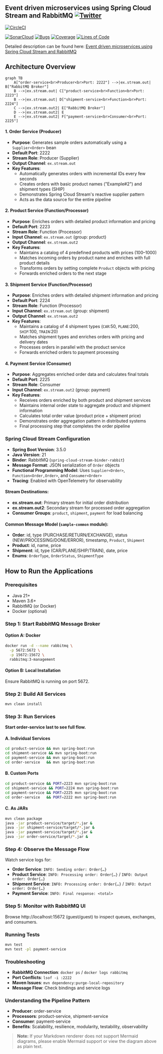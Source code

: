 ## Event driven microservices using Spring Cloud Stream and RabbitMQ [![Twitter](https://img.shields.io/twitter/follow/piotr_minkowski.svg?style=social&logo=twitter&label=Follow%20Me)](https://twitter.com/piotr_minkowski)

[![CircleCI](https://circleci.com/gh/piomin/sample-spring-cloud-stream.svg?style=svg)](https://circleci.com/gh/piomin/sample-spring-cloud-stream)

[![SonarCloud](https://sonarcloud.io/images/project_badges/sonarcloud-black.svg)](https://sonarcloud.io/dashboard?id=piomin_sample-spring-cloud-stream)
[![Bugs](https://sonarcloud.io/api/project_badges/measure?project=piomin_sample-spring-cloud-stream&metric=bugs)](https://sonarcloud.io/dashboard?id=piomin_sample-spring-cloud-stream)
[![Coverage](https://sonarcloud.io/api/project_badges/measure?project=piomin_sample-spring-cloud-stream&metric=coverage)](https://sonarcloud.io/dashboard?id=piomin_sample-spring-cloud-stream)
[![Lines of Code](https://sonarcloud.io/api/project_badges/measure?project=piomin_sample-spring-cloud-stream&metric=ncloc)](https://sonarcloud.io/dashboard?id=piomin_sample-spring-cloud-stream)

Detailed description can be found here: [Event driven microservices using Spring Cloud Stream and RabbitMQ](https://piotrminkowski.com/2017/02/13/event-driven-microservices-using-spring-cloud-stream-and-rabbitmq/) 

## Architecture Overview

```mermaid
graph TB
    A["order-service<br>Producer<br>Port: 2222"] -->|ex.stream.out| B["RabbitMQ Broker"]
    B -->|ex.stream.out| C["product-service<br>Function<br>Port: 2223"]
    B -->|ex.stream.out| D["shipment-service<br>Function<br>Port: 2224"]
    C -->|ex.stream.out2| E["RabbitMQ Broker"]
    D -->|ex.stream.out2| E
    E -->|ex.stream.out2| F["payment-service<br>Consumer<br>Port: 2225"]
```

#### 1. Order Service (Producer)
- **Purpose**: Generates sample orders automatically using a `Supplier<Order>` bean  
- **Default Port**: 2222  
- **Stream Role**: Producer (Supplier)  
- **Output Channel**: `ex.stream.out`  
- **Key Features**:
  - Automatically generates orders with incremental IDs every few seconds  
  - Creates orders with basic product names ("Example#2") and shipment types (SHIP)  
  - Demonstrates Spring Cloud Stream's reactive supplier pattern  
  - Acts as the data source for the entire pipeline  

#### 2. Product Service (Function/Processor)
- **Purpose**: Enriches orders with detailed product information and pricing  
- **Default Port**: 2223  
- **Stream Role**: Function (Processor)  
- **Input Channel**: `ex.stream.out` (group: product)  
- **Output Channel**: `ex.stream.out2`  
- **Key Features**:
  - Maintains a catalog of 4 predefined products with prices (100–1000)  
  - Matches incoming orders by product name and enriches with full product details  
  - Transforms orders by setting complete `Product` objects with pricing  
  - Forwards enriched orders to the next stage  

#### 3. Shipment Service (Function/Processor)
- **Purpose**: Enriches orders with detailed shipment information and pricing  
- **Default Port**: 2224  
- **Stream Role**: Function (Processor)  
- **Input Channel**: `ex.stream.out` (group: shipment)  
- **Output Channel**: `ex.stream.out2`  
- **Key Features**:
  - Maintains a catalog of 4 shipment types (`CAR`:50, `PLANE`:200, `SHIP`:100, `TRAIN`:20)  
  - Matches shipment types and enriches orders with pricing and delivery dates  
  - Processes orders in parallel with the product service  
  - Forwards enriched orders to payment processing  

#### 4. Payment Service (Consumer)
- **Purpose**: Aggregates enriched order data and calculates final totals  
- **Default Port**: 2225  
- **Stream Role**: Consumer  
- **Input Channel**: `ex.stream.out2` (group: payment)  
- **Key Features**:
  - Receives orders enriched by both product and shipment services  
  - Maintains internal order state to aggregate product and shipment information  
  - Calculates total order value (product price + shipment price)  
  - Demonstrates order aggregation pattern in distributed systems  
  - Final processing step that completes the order pipeline  

### Spring Cloud Stream Configuration

- **Spring Boot Version**: 3.5.0  
- **Java Version**: 21  
- **Binder**: RabbitMQ (`spring-cloud-stream-binder-rabbit`)  
- **Message Format**: JSON serialization of `Order` objects  
- **Functional Programming Model**: Uses `Supplier<Order>`, `Function<Order,Order>`, and `Consumer<Order>`  
- **Tracing**: Enabled with OpenTelemetry for observability  

#### Stream Destinations:
- **ex.stream.out**: Primary stream for initial order distribution  
- **ex.stream.out2**: Secondary stream for processed order aggregation  
- **Consumer Groups**: `product`, `shipment`, `payment` for load balancing  

#### Common Message Model (`sample-common` module):
- **Order**: id, type (PURCHASE/RETURN/EXCHANGE), status (NEW/PROCESSING/DONE/ERROR), timestamp, `Product`, `Shipment`  
- **Product**: id, name, price  
- **Shipment**: id, type (CAR/PLANE/SHIP/TRAIN), date, price  
- **Enums**: `OrderType`, `OrderStatus`, `ShipmentType`  

## How to Run the Applications

### Prerequisites
- Java 21+  
- Maven 3.6+  
- RabbitMQ (or Docker)  
- Docker (optional)

### Step 1: Start RabbitMQ Message Broker
#### Option A: Docker
```bash
docker run -d --name rabbitmq \
  -p 5672:5672 \
  -p 15672:15672 \
  rabbitmq:3-management
```
#### Option B: Local Installation
Ensure RabbitMQ is running on port 5672.

### Step 2: Build All Services
```bash
mvn clean install
```

### Step 3: Run Services
**Start order-service last to see full flow.**

#### A. Individual Services
```bash
cd product-service && mvn spring-boot:run
cd shipment-service && mvn spring-boot:run
cd payment-service && mvn spring-boot:run
cd order-service   && mvn spring-boot:run
```

#### B. Custom Ports
```bash
cd product-service && PORT=2223 mvn spring-boot:run
cd shipment-service && PORT=2224 mvn spring-boot:run
cd payment-service && PORT=2225 mvn spring-boot:run
cd order-service   && PORT=2222 mvn spring-boot:run
```

#### C. As JARs
```bash
mvn clean package
java -jar product-service/target/*.jar &
java -jar shipment-service/target/*.jar &
java -jar payment-service/target/*.jar &
java -jar order-service/target/*.jar &
```

### Step 4: Observe the Message Flow
Watch service logs for:
- **Order Service**: `INFO: Sending order: Order{…}`
- **Product Service**: `INFO: Processing order: Order{…}` / `INFO: Output order: Order{…}`
- **Shipment Service**: `INFO: Processing order: Order{…}` / `INFO: Output order: Order{…}`
- **Payment Service**: `INFO: Final response: <total>`

### Step 5: Monitor with RabbitMQ UI
Browse http://localhost:15672 (guest/guest) to inspect queues, exchanges, and consumers.

### Running Tests
```bash
mvn test
mvn test -pl payment-service
```

### Troubleshooting
- **RabbitMQ Connection**: `docker ps` / `docker logs rabbitmq`
- **Port Conflicts**: `lsof -i :2222`
- **Maven Issues**: `mvn dependency:purge-local-repository`
- **Message Flow**: Check bindings and service logs

### Understanding the Pipeline Pattern
- **Producer**: order-service  
- **Processors**: product-service, shipment-service  
- **Consumer**: payment-service  
- **Benefits**: Scalability, resilience, modularity, testability, observability  

> **Note:** If your Markdown renderer does not support Mermaid diagrams, please enable Mermaid support or view the diagram above as plain text.
